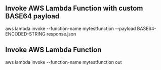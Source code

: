 ## Invoke AWS Lambda Function with custom BASE64 payload

aws lambda invoke --function-name mytestfunction --payload BASE64-ENCODED-STRING response.json

## Invoke AWS Lambda Function

aws lambda invoke --function-name mytestfunction out

